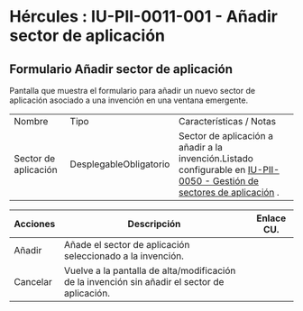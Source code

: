 # Hércules : IU\-PII\-0011\-001 \- Añadir sector de aplicación



## Formulario Añadir sector de aplicación

Pantalla que muestra el formulario para añadir un nuevo sector de aplicación asociado a una invención en una ventana emergente.



|  | | |
| --- | --- | --- |
| Nombre | Tipo | Características / Notas |
| Sector de aplicación | DesplegableObligatorio | Sector de aplicación a añadir a la invención.Listado configurable en [IU\-PII\-0050 \- Gestión de sectores de aplicación](/hercules/sgi-sistema-de-gestion-de-investigacion/requisitos-y-analisis-funcional/analisis-funcional-sgi-hercules/pii-modulo-de-propiedad-industrial-e-intelectual/pii-interfaz-de-usuario/iu-pii-0050-gestion-de-sectores-de-aplicacion/index.md "/hercules/sgi-sistema-de-gestion-de-investigacion/requisitos-y-analisis-funcional/analisis-funcional-sgi-hercules/pii-modulo-de-propiedad-industrial-e-intelectual/pii-interfaz-de-usuario/iu-pii-0050-gestion-de-sectores-de-aplicacion/index.md") . |



| Acciones | Descripción | Enlace CU. |
| --- | --- | --- |
| Añadir | Añade el sector de aplicación seleccionado a la invención. |  |
| Cancelar | Vuelve a la pantalla de alta/modificación de la invención sin añadir el sector de aplicación. |  |




